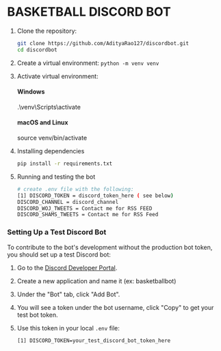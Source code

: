 # BASKETBALL DISCORD BOT

1. Clone the repository:
   ```bash
   git clone https://github.com/AdityaRao127/discordbot.git
   cd discordbot

2. Create a virtual environment:
   ```python -m venv venv```

3. Activate virtual environment:
   #### Windows
   .\venv\Scripts\activate

   #### macOS and Linux
   source venv/bin/activate

4. Installing dependencies
   ```bash
   pip install -r requirements.txt

5. Running and testing the bot
   ```bash
   # create .env file with the following:
   [1] DISCORD_TOKEN = discord_token_here ( see below)
   DISCORD_CHANNEL = discord_channel
   DISCORD_WOJ_TWEETS = Contact me for RSS FEED
   DISCORD_SHAMS_TWEETS = Contact me for RSS Feed

### Setting Up a Test Discord Bot

To contribute to the bot's development without the production bot token, you should set up a test Discord bot:

1. Go to the [Discord Developer Portal](https://discord.com/developers/applications).
2. Create a new application and name it (ex: basketballbot) 
3. Under the "Bot" tab, click "Add Bot".
4. You will see a token under the bot username, click "Copy" to get your test bot token.
5. Use this token in your local `.env` file:

   ```plaintext
   [1] DISCORD_TOKEN=your_test_discord_bot_token_here
   
   
